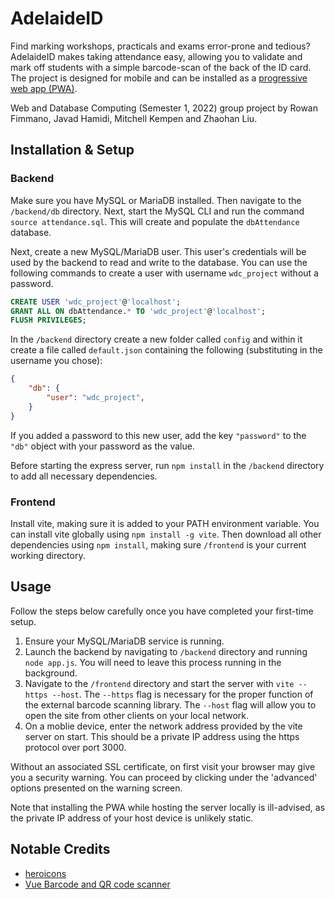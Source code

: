 # AdelaideID

Find marking workshops, practicals and exams error-prone and tedious? AdelaideID makes taking attendance easy, allowing you to validate and mark off students with a simple barcode-scan of the back of the ID card. The project is designed for mobile and can be installed as a [progressive web app (PWA)](https://support.google.com/chrome/answer/9658361?hl=en&co=GENIE.Platform%3DAndroid&oco=0).

Web and Database Computing (Semester 1, 2022) group project by Rowan Fimmano, Javad Hamidi, Mitchell Kempen and Zhaohan Liu.

## Installation & Setup
### Backend
Make sure you have MySQL or MariaDB installed. Then navigate to the `/backend/db` directory. Next, start the MySQL CLI and run the command `source attendance.sql`. This will create and populate the `dbAttendance` database.

Next, create a new MySQL/MariaDB user. This user's credentials will be used by the backend to read and write to the database. You can use the following commands to create a user with username `wdc_project` without a password.

```sql
CREATE USER 'wdc_project'@'localhost';
GRANT ALL ON dbAttendance.* TO 'wdc_project'@'localhost';
FLUSH PRIVILEGES;
```

In the `/backend` directory create a new folder called `config` and within it create a file called `default.json` containing the following (substituting in the username you chose):

```json
{
    "db": {
        "user": "wdc_project",
    }
}
```
If you added a password to this new user, add the key `"password"` to the `"db"` object with your password as the value.  

Before starting the express server, run `npm install` in the `/backend` directory to add all necessary dependencies.

### Frontend
Install vite, making sure it is added to your PATH environment variable. You can install vite globally using `npm install -g vite`. Then download all other dependencies using `npm install`, making sure `/frontend` is your current working directory.

## Usage
Follow the steps below carefully once you have completed your first-time setup. 

1. Ensure your MySQL/MariaDB service is running. 
2. Launch the backend by navigating to `/backend` directory and running `node app.js`. You will need to leave this process running in the background.
3. Navigate to the `/frontend` directory and start the server with `vite --https --host`. The `--https` flag is necessary for the proper function of the external barcode scanning library. The `--host` flag will allow you to open the site from other clients on your local network.
4. On a moblie device, enter the network address provided by the vite server on start. This should be a private IP address using the https protocol over port 3000.

Without an associated SSL certificate, on first visit your browser may give you a security warning. You can proceed by clicking under the 'advanced' options presented on the warning screen.

Note that installing the PWA while hosting the server locally is ill-advised, as the private IP address of your host device is unlikely static. 


## Notable Credits
- [heroicons](https://github.com/tailwindlabs/heroicons) 
- [Vue Barcode and QR code scanner](https://github.com/olefirenko/vue-barcode-reader) 
